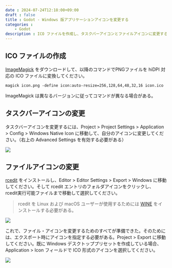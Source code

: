 ```yaml
---
date : 2024-07-24T12:18:00+09:00
draft : false
title : Godot - Windows 版アプリケーションアイコンを変更する
categories :
    - Godot
description : ICO ファイルを作成し、タスクバーアイコンとファイルアイコンに変更する。
---
```


## ICO ファイルの作成
[ImageMagick](https://imagemagick.org/index.php) をダウンロードして、以降のコマンドでPNGファイルを hiDPI 対応の ICO ファイルに変換してください。

```shell
magick icon.png -define icon:auto-resize=256,128,64,48,32,16 icon.ico
```

ImageMagick は異なるバージョンに従ってコマンドが異なる場合がある。

## タスクバーアイコンの変更

タスクバーアイコンを変更するには、Project > Project Settings > Application > Config > Windows Native Icon に移動して、自分のアイコンに変更してください。（右上の Advanced Settings を有効する必要がある）

![](https://image.icysamon.jp/blog/2024/07/godot-windows-native-icon.webp)

## ファイルアイコンの変更
[rcedit](https://github.com/electron/rcedit/releases) をインストールし、Editor > Editor Settings > Export > Windows に移動してください。そして rcedit エントリのフォルダアイコンをクリックし、 rcedit実行可能ファイルまで移動して選択してください。

> rcedit を Linux および macOS ユーザーが使用するためには [WINE](https://www.winehq.org/) をインストールする必要がある。

![](https://image.icysamon.jp/blog/2024/07/godot-rcedit.webp)

これで、ファイル・アイコンを変更するためのすべてが準備できた。そのためには、エクスポート時にアイコンを指定する必要がある。Project > Export に移動してください。既に Windows デスクトッププリセットを作成している場合、Application > Icon フィールドで ICO 形式のアイコンを選択してください。

![](https://image.icysamon.jp/blog/2024/07/godot-application-icon.webp)